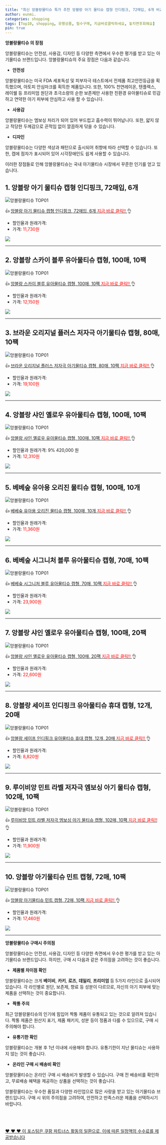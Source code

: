 ```yaml
---
title: "최신 앙블랑물티슈 특가 추천 앙블랑 아기 물티슈 캡형 인디핑크, 72매입, 6개 비교 장점"
author: eunmi.
categories: shopping
tags: [Top10, shopping, 유행상품, 필수구매, 지금바로클릭하세요, 놓치면후회해요]
pin: true
---
```

**앙블랑물티슈 의 장점**

앙블랑물티슈는 안전성, 사용감, 디자인 등 다양한 측면에서 우수한 평가를 받고 있는 아기물티슈 브랜드입니다. 앙블랑물티슈의 주요 장점은 다음과 같습니다.

* **안전성**

앙블랑물티슈는 미국 FDA 세포독성 및 피부자극 테스트에서 전제품 최고안전등급을 획득했으며, 아토피 안심마크를 획득한 제품입니다. 또한, 100% 천연레이온, 텐플렉스, 레이쉘 등 프리미엄 원단과 초극소량의 순한 보존제만 사용한 친환경 유아물티슈로 민감하고 연약한 아기 피부에 안심하고 사용 할 수 있습니다.

* **사용감**

앙블랑물티슈는 엠보싱 처리가 되어 있어 부드럽고 흡수력이 뛰어납니다. 또한, 얇지 않고 적당한 두께감으로 끈적임 없이 깔끔하게 닦을 수 있습니다.

* **디자인**

앙블랑물티슈는 다양한 색상과 패턴으로 출시되어 취향에 따라 선택할 수 있습니다. 또한, 캡에 점자가 표시되어 있어 시각장애인도 쉽게 사용할 수 있습니다.

이러한 장점들로 인해 앙블랑물티슈는 국내 아기물티슈 시장에서 꾸준한 인기를 얻고 있습니다.

   

## 1. 앙블랑 아기 물티슈 캡형 인디핑크, 72매입, 6개

![앙블랑물티슈 TOP01](https://thumbnail6.coupangcdn.com/thumbnails/remote/230x230ex/image/retail/images/2775191670748523-7358686e-1320-4948-95fa-984f8639c2fa.jpg)


👍 [앙블랑 아기 물티슈 캡형 인디핑크, 72매입, 6개 <font color=red> 지금 바로 클릭!! </font> ](https://link.coupang.com/re/AFFSDP?lptag=AF3617701&subid=GithubCoopas&pageKey=7161273134&traceid=V0-153&itemId=14498796900&vendorItemId=81741855812) 👌 


- 할인율과 원래가격: 
- 가격: <span style='color:red'>11,730원</span>

[![](/discount_price.png)](https://link.coupang.com/re/AFFSDP?lptag=AF3617701&subid=GithubCoopas&pageKey=7161273134&traceid=V0-153&itemId=14498796900&vendorItemId=81741855812)

---


   

## 2. 앙블랑 스카이 블루 유아물티슈 캡형, 100매, 10팩

![앙블랑물티슈 TOP01](https://thumbnail6.coupangcdn.com/thumbnails/remote/230x230ex/image/retail/images/4347914947874770-c9e01658-fa06-48eb-846f-204eee363de1.jpg)


👍 [앙블랑 스카이 블루 유아물티슈 캡형, 100매, 10팩 <font color=red> 지금 바로 클릭!! </font> ](https://link.coupang.com/re/AFFSDP?lptag=AF3617701&subid=GithubCoopas&pageKey=7161277992&traceid=V0-153&itemId=16640053406&vendorItemId=83824256123) 👌 


- 할인율과 원래가격: 
- 가격: <span style='color:red'>12,150원</span>

[![](/discount_price.png)](https://link.coupang.com/re/AFFSDP?lptag=AF3617701&subid=GithubCoopas&pageKey=7161277992&traceid=V0-153&itemId=16640053406&vendorItemId=83824256123)

---


   

## 3. 브라운 오리지널 플러스 저자극 아기물티슈 캡형, 80매, 10팩

![앙블랑물티슈 TOP01](https://thumbnail7.coupangcdn.com/thumbnails/remote/230x230ex/image/retail/images/692000035986383-1a0f95c3-7df8-4aeb-a4d4-c2ec6ef2cf83.jpg)


👍 [브라운 오리지널 플러스 저자극 아기물티슈 캡형, 80매, 10팩 <font color=red> 지금 바로 클릭!! </font> ](https://link.coupang.com/re/AFFSDP?lptag=AF3617701&subid=GithubCoopas&pageKey=6489890342&traceid=V0-153&itemId=15153182964&vendorItemId=3349268740) 👌 


- 할인율과 원래가격: 
- 가격: <span style='color:red'>19,100원</span>

[![](/discount_price.png)](https://link.coupang.com/re/AFFSDP?lptag=AF3617701&subid=GithubCoopas&pageKey=6489890342&traceid=V0-153&itemId=15153182964&vendorItemId=3349268740)

---


   

## 4. 앙블랑 샤인 옐로우 유아물티슈 캡형, 100매, 10팩

![앙블랑물티슈 TOP01](https://thumbnail9.coupangcdn.com/thumbnails/remote/230x230ex/image/retail/images/4348105371614931-9d1f13c0-733c-4fa7-ac2c-f0d69c2d7a39.jpg)


👍 [앙블랑 샤인 옐로우 유아물티슈 캡형, 100매, 10팩 <font color=red> 지금 바로 클릭!! </font> ](https://link.coupang.com/re/AFFSDP?lptag=AF3617701&subid=GithubCoopas&pageKey=6938951492&traceid=V0-153&itemId=16819783190&vendorItemId=83999915822) 👌 


- 할인율과 원래가격: 9%  420,000   원
- 가격: <span style='color:red'>12,310원</span>

[![](/discount_price.png)](https://link.coupang.com/re/AFFSDP?lptag=AF3617701&subid=GithubCoopas&pageKey=6938951492&traceid=V0-153&itemId=16819783190&vendorItemId=83999915822)

---


   

## 5. 베베숲 유아용 오리진 물티슈 캡형, 100매, 10개

![앙블랑물티슈 TOP01](https://thumbnail6.coupangcdn.com/thumbnails/remote/230x230ex/image/retail/images/5129822575956610-13440c4b-8bc8-4213-8fb9-4e419ee04625.jpg)


👍 [베베숲 유아용 오리진 물티슈 캡형, 100매, 10개 <font color=red> 지금 바로 클릭!! </font> ](https://link.coupang.com/re/AFFSDP?lptag=AF3617701&subid=GithubCoopas&pageKey=7455919074&traceid=V0-153&itemId=18854921300&vendorItemId=85984112985) 👌 


- 할인율과 원래가격: 
- 가격: <span style='color:red'>11,360원</span>

[![](/discount_price.png)](https://link.coupang.com/re/AFFSDP?lptag=AF3617701&subid=GithubCoopas&pageKey=7455919074&traceid=V0-153&itemId=18854921300&vendorItemId=85984112985)

---


   

## 6. 베베숲 시그니처 블루 유아물티슈 캡형, 70매, 10팩

![앙블랑물티슈 TOP01](https://thumbnail6.coupangcdn.com/thumbnails/remote/230x230ex/image/retail/images/4376172412418215-d9fce149-5dfb-47af-a532-fa8f3e256ed4.jpg)


👍 [베베숲 시그니처 블루 유아물티슈 캡형, 70매, 10팩 <font color=red> 지금 바로 클릭!! </font> ](https://link.coupang.com/re/AFFSDP?lptag=AF3617701&subid=GithubCoopas&pageKey=15040202&traceid=V0-153&itemId=11348654541&vendorItemId=3096887843) 👌 


- 할인율과 원래가격: 
- 가격: <span style='color:red'>23,900원</span>

[![](/discount_price.png)](https://link.coupang.com/re/AFFSDP?lptag=AF3617701&subid=GithubCoopas&pageKey=15040202&traceid=V0-153&itemId=11348654541&vendorItemId=3096887843)

---


   

## 7. 앙블랑 샤인 옐로우 유아물티슈 캡형, 100매, 20팩

![앙블랑물티슈 TOP01](https://thumbnail8.coupangcdn.com/thumbnails/remote/230x230ex/image/retail/images/4f49fb24-6e7c-474d-a7ef-5b70990b5d8f759469423843899848.png)


👍 [앙블랑 샤인 옐로우 유아물티슈 캡형, 100매, 20팩 <font color=red> 지금 바로 클릭!! </font> ](https://link.coupang.com/re/AFFSDP?lptag=AF3617701&subid=GithubCoopas&pageKey=6938951492&traceid=V0-153&itemId=18037772750&vendorItemId=85192158478) 👌 


- 할인율과 원래가격: 
- 가격: <span style='color:red'>22,600원</span>

[![](/discount_price.png)](https://link.coupang.com/re/AFFSDP?lptag=AF3617701&subid=GithubCoopas&pageKey=6938951492&traceid=V0-153&itemId=18037772750&vendorItemId=85192158478)

---


   

## 8. 앙블랑 세이프 인디핑크 유아물티슈 휴대 캡형, 12개, 20매

![앙블랑물티슈 TOP01](https://thumbnail7.coupangcdn.com/thumbnails/remote/230x230ex/image/retail/images/9199653508153183-2fce9e0d-ce78-4acc-b525-3758d262b366.jpg)


👍 [앙블랑 세이프 인디핑크 유아물티슈 휴대 캡형, 12개, 20매 <font color=red> 지금 바로 클릭!! </font> ](https://link.coupang.com/re/AFFSDP?lptag=AF3617701&subid=GithubCoopas&pageKey=5710373846&traceid=V0-153&itemId=18295739006&vendorItemId=76519397582) 👌 


- 할인율과 원래가격: 
- 가격: <span style='color:red'>8,820원</span>

[![](/discount_price.png)](https://link.coupang.com/re/AFFSDP?lptag=AF3617701&subid=GithubCoopas&pageKey=5710373846&traceid=V0-153&itemId=18295739006&vendorItemId=76519397582)

---


   

## 9. 루이비앙 민트 라벨 저자극 엠보싱 아기 물티슈 캡형, 102매, 10팩

![앙블랑물티슈 TOP01](https://thumbnail9.coupangcdn.com/thumbnails/remote/230x230ex/image/retail/images/998278556854355-dfd92b55-848a-4214-86a6-54ecc9a39f88.jpg)


👍 [루이비앙 민트 라벨 저자극 엠보싱 아기 물티슈 캡형, 102매, 10팩 <font color=red> 지금 바로 클릭!! </font> ](https://link.coupang.com/re/AFFSDP?lptag=AF3617701&subid=GithubCoopas&pageKey=6646152518&traceid=V0-153&itemId=19457616143&vendorItemId=86568142065) 👌 


- 할인율과 원래가격: 
- 가격: <span style='color:red'>11,900원</span>

[![](/discount_price.png)](https://link.coupang.com/re/AFFSDP?lptag=AF3617701&subid=GithubCoopas&pageKey=6646152518&traceid=V0-153&itemId=19457616143&vendorItemId=86568142065)

---


   

## 10. 앙블랑 아기물티슈 민트 캡형, 72매, 10팩

![앙블랑물티슈 TOP01](https://thumbnail9.coupangcdn.com/thumbnails/remote/230x230ex/image/retail/images/9199653016907420-c40a79df-3961-44c3-bc0a-655b299079e5.jpg)


👍 [앙블랑 아기물티슈 민트 캡형, 72매, 10팩 <font color=red> 지금 바로 클릭!! </font> ](https://link.coupang.com/re/AFFSDP?lptag=AF3617701&subid=GithubCoopas&pageKey=6820505138&traceid=V0-153&itemId=16164051479&vendorItemId=3028706361) 👌 


- 할인율과 원래가격: 
- 가격: <span style='color:red'>17,460원</span>

[![](/discount_price.png)](https://link.coupang.com/re/AFFSDP?lptag=AF3617701&subid=GithubCoopas&pageKey=6820505138&traceid=V0-153&itemId=16164051479&vendorItemId=3028706361)

---
**앙블랑물티슈 구매시 주의점**

앙블랑물티슈는 안전성, 사용감, 디자인 등 다양한 측면에서 우수한 평가를 받고 있는 아기물티슈 브랜드입니다. 하지만, 구매 시 다음과 같은 주의점을 고려하는 것이 좋습니다.

* **제품별 차이점 확인**

앙블랑물티슈는 크게 **베이비**, **카키**, **로즈**, **데일리**, **프리미엄** 등 5가지 라인으로 출시되어 있습니다. 각 라인별로 원단, 보존제, 향료 등 성분이 다르므로, 자신의 아기 피부에 맞는 제품을 선택하는 것이 중요합니다.

* **짝퉁 주의**

최근 앙블랑물티슈의 인기에 힘입어 짝퉁 제품이 유통되고 있는 것으로 알려져 있습니다. 짝퉁 제품은 원산지 표기, 제품 패키지, 성분 등이 정품과 다를 수 있으므로, 구매 시 주의해야 합니다.

* **유통기한 확인**

앙블랑물티슈는 개봉 후 1년 이내에 사용해야 합니다. 유통기한이 지난 물티슈는 사용하지 않는 것이 좋습니다.

* **온라인 구매 시 배송비 확인**

앙블랑물티슈는 온라인 구매 시 배송비가 발생할 수 있습니다. 구매 전 배송비를 확인하고, 무료배송 혜택을 제공하는 상품을 선택하는 것이 좋습니다.

앙블랑물티슈는 우수한 품질과 다양한 라인업으로 많은 사랑을 받고 있는 아기물티슈 브랜드입니다. 구매 시 위의 주의점을 고려하여, 안전하고 만족스러운 제품을 선택하시기 바랍니다.<br><br><br><br><br> [ ❤ ❤ ❤ 이 포스팅은 쿠팡 파트너스 활동의 일환으로, 이에 따른 일정액의 수수료를 제공받습니다](https://link.coupang.com/a/bcEFyh)